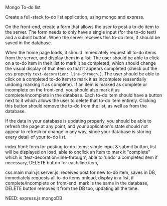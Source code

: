Mongo To-do list

Create a full-stack to-do list application, using mongo and express.

On the front-end, create a form that allows the user to post a to-do item to the server. The form needs to only have a single input (for the to-do text) and a submit button. When the server receives this to-do item, it should be saved in the database. 

When the home page loads, it should immediately request all to-do items from the server, and display them in a list. 
The user should be able to click on a to-do item in their list to mark it as completed, which should change the visual display of that item so that it appears completed (check out the css property `text-decoration: line-through;`). 
The user should be able to click on a completed to-do item to mark it as incomplete (essentially undoing marking it as complete).
If an item is marked as complete or incomplete on the front-end, you should also mark it as complete/incomplete in the database.
Each to-do item should have a button next to it which allows the user to delete that to-do item entirely. Clicking this button should remove the to-do from the list, as well as from the database.

If the data in your database is updating properly, you should be able to refresh the page at any point, and your application's state should not appear to refresh or change in any way, since your database is storing every detail of your to-do list. 


index.html: form for posting to-do items; single input & submit button, list will be displayed on load, able to onclick an item to mark it "complete" which is 'text-decoration=line-through', able to 'undo' a completed item if necessary,  DELETE button for each line item, 

css.main
main.js
server.js: receives post for new to-do item, saves in DB, immediately requests all to-do items onload, display in a list, if complete/incomplete on front-end, mark is the same in the database, DELETE button removes it from the DB too, updating all the time.

NEED:
express.js
mongoDB
